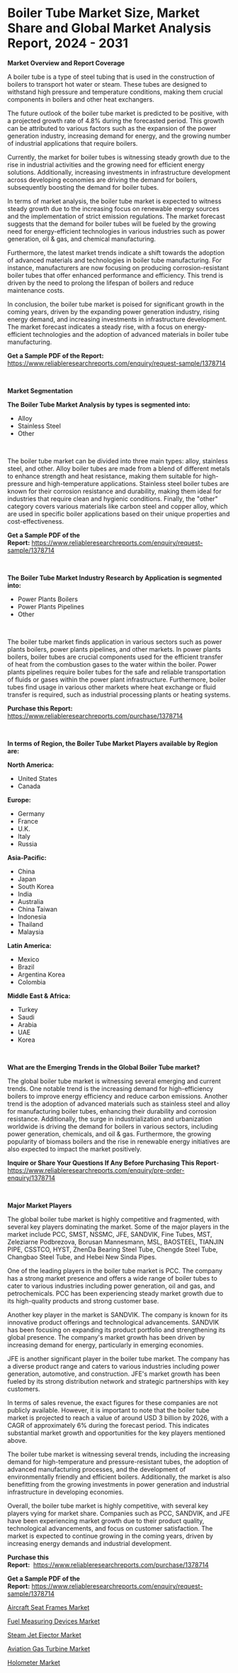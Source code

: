<p><h1>Boiler Tube Market Size, Market Share and Global Market Analysis Report, 2024 - 2031</h1></p><p><strong>Market Overview and Report Coverage</strong></p>
<p><p>A boiler tube is a type of steel tubing that is used in the construction of boilers to transport hot water or steam. These tubes are designed to withstand high pressure and temperature conditions, making them crucial components in boilers and other heat exchangers.</p><p>The future outlook of the boiler tube market is predicted to be positive, with a projected growth rate of 4.8% during the forecasted period. This growth can be attributed to various factors such as the expansion of the power generation industry, increasing demand for energy, and the growing number of industrial applications that require boilers.</p><p>Currently, the market for boiler tubes is witnessing steady growth due to the rise in industrial activities and the growing need for efficient energy solutions. Additionally, increasing investments in infrastructure development across developing economies are driving the demand for boilers, subsequently boosting the demand for boiler tubes.</p><p>In terms of market analysis, the boiler tube market is expected to witness steady growth due to the increasing focus on renewable energy sources and the implementation of strict emission regulations. The market forecast suggests that the demand for boiler tubes will be fueled by the growing need for energy-efficient technologies in various industries such as power generation, oil & gas, and chemical manufacturing.</p><p>Furthermore, the latest market trends indicate a shift towards the adoption of advanced materials and technologies in boiler tube manufacturing. For instance, manufacturers are now focusing on producing corrosion-resistant boiler tubes that offer enhanced performance and efficiency. This trend is driven by the need to prolong the lifespan of boilers and reduce maintenance costs.</p><p>In conclusion, the boiler tube market is poised for significant growth in the coming years, driven by the expanding power generation industry, rising energy demand, and increasing investments in infrastructure development. The market forecast indicates a steady rise, with a focus on energy-efficient technologies and the adoption of advanced materials in boiler tube manufacturing.</p></p>
<p><strong>Get a Sample PDF of the Report:</strong> <a href="https://www.reliableresearchreports.com/enquiry/request-sample/1378714">https://www.reliableresearchreports.com/enquiry/request-sample/1378714</a></p>
<p>&nbsp;</p>
<p><strong>Market Segmentation</strong></p>
<p><strong>The Boiler Tube Market Analysis by types is segmented into:</strong></p>
<p><ul><li>Alloy</li><li>Stainless Steel</li><li>Other</li></ul></p>
<p>&nbsp;</p>
<p><p>The boiler tube market can be divided into three main types: alloy, stainless steel, and other. Alloy boiler tubes are made from a blend of different metals to enhance strength and heat resistance, making them suitable for high-pressure and high-temperature applications. Stainless steel boiler tubes are known for their corrosion resistance and durability, making them ideal for industries that require clean and hygienic conditions. Finally, the "other" category covers various materials like carbon steel and copper alloy, which are used in specific boiler applications based on their unique properties and cost-effectiveness.</p></p>
<p><strong>Get a Sample PDF of the Report:</strong>&nbsp;<a href="https://www.reliableresearchreports.com/enquiry/request-sample/1378714">https://www.reliableresearchreports.com/enquiry/request-sample/1378714</a></p>
<p>&nbsp;</p>
<p><strong>The Boiler Tube Market Industry Research by Application is segmented into:</strong></p>
<p><ul><li>Power Plants Boilers</li><li>Power Plants Pipelines</li><li>Other</li></ul></p>
<p>&nbsp;</p>
<p><p>The boiler tube market finds application in various sectors such as power plants boilers, power plants pipelines, and other markets. In power plants boilers, boiler tubes are crucial components used for the efficient transfer of heat from the combustion gases to the water within the boiler. Power plants pipelines require boiler tubes for the safe and reliable transportation of fluids or gases within the power plant infrastructure. Furthermore, boiler tubes find usage in various other markets where heat exchange or fluid transfer is required, such as industrial processing plants or heating systems.</p></p>
<p><strong>Purchase this Report:</strong>&nbsp; <a href="https://www.reliableresearchreports.com/purchase/1378714">https://www.reliableresearchreports.com/purchase/1378714</a></p>
<p>&nbsp;</p>
<p><strong>In terms of Region, the Boiler Tube Market Players available by Region are:</strong></p>
<p>
    <p> <strong> North America: </strong>
        <ul>
            <li>United States</li>
            <li>Canada</li>
        </ul>
        </p> 
    <p> <strong> Europe: </strong>
        <ul>
            <li>Germany</li>
            <li>France</li>
            <li>U.K.</li>
            <li>Italy</li>
            <li>Russia</li>
        </ul>
        </p> 
    <p> <strong> Asia-Pacific: </strong>
        <ul>
            <li>China</li>
            <li>Japan</li>
            <li>South Korea</li>
            <li>India</li>
            <li>Australia</li>
            <li>China Taiwan</li>
            <li>Indonesia</li>
            <li>Thailand</li>
            <li>Malaysia</li>
        </ul>
        </p> 
    <p> <strong> Latin America: </strong>
        <ul>
            <li>Mexico</li>
            <li>Brazil</li>
            <li>Argentina Korea</li>
            <li>Colombia</li>
        </ul>
        </p> 
    <p> <strong> Middle East & Africa: </strong>
        <ul>
            <li>Turkey</li>
            <li>Saudi</li>
            <li>Arabia</li>
            <li>UAE</li>
            <li>Korea</li>
        </ul>
    </p>
    </p>
<p>&nbsp;</p>
<p><strong>What are the Emerging Trends in the Global Boiler Tube market?</strong></p>
<p><p>The global boiler tube market is witnessing several emerging and current trends. One notable trend is the increasing demand for high-efficiency boilers to improve energy efficiency and reduce carbon emissions. Another trend is the adoption of advanced materials such as stainless steel and alloy for manufacturing boiler tubes, enhancing their durability and corrosion resistance. Additionally, the surge in industrialization and urbanization worldwide is driving the demand for boilers in various sectors, including power generation, chemicals, and oil & gas. Furthermore, the growing popularity of biomass boilers and the rise in renewable energy initiatives are also expected to impact the market positively.</p></p>
<p><strong>Inquire or Share Your Questions If Any Before Purchasing This Report</strong>- <a href="https://www.reliableresearchreports.com/enquiry/pre-order-enquiry/1378714">https://www.reliableresearchreports.com/enquiry/pre-order-enquiry/1378714</a></p>
<p>&nbsp;</p>
<p><strong>Major Market Players</strong></p>
<p><p>The global boiler tube market is highly competitive and fragmented, with several key players dominating the market. Some of the major players in the market include PCC, SMST, NSSMC, JFE, SANDVIK, Fine Tubes, MST, Zeleziarne Podbrezova, Borusan Mannesmann, MSL, BAOSTEEL, TIANJIN PIPE, CSSTCO, HYST, ZhenDa Bearing Steel Tube, Chengde Steel Tube, Changbao Steel Tube, and Hebei New Sinda Pipes.</p><p>One of the leading players in the boiler tube market is PCC. The company has a strong market presence and offers a wide range of boiler tubes to cater to various industries including power generation, oil and gas, and petrochemicals. PCC has been experiencing steady market growth due to its high-quality products and strong customer base.</p><p>Another key player in the market is SANDVIK. The company is known for its innovative product offerings and technological advancements. SANDVIK has been focusing on expanding its product portfolio and strengthening its global presence. The company's market growth has been driven by increasing demand for energy, particularly in emerging economies.</p><p>JFE is another significant player in the boiler tube market. The company has a diverse product range and caters to various industries including power generation, automotive, and construction. JFE's market growth has been fueled by its strong distribution network and strategic partnerships with key customers.</p><p>In terms of sales revenue, the exact figures for these companies are not publicly available. However, it is important to note that the boiler tube market is projected to reach a value of around USD 3 billion by 2026, with a CAGR of approximately 6% during the forecast period. This indicates substantial market growth and opportunities for the key players mentioned above.</p><p>The boiler tube market is witnessing several trends, including the increasing demand for high-temperature and pressure-resistant tubes, the adoption of advanced manufacturing processes, and the development of environmentally friendly and efficient boilers. Additionally, the market is also benefitting from the growing investments in power generation and industrial infrastructure in developing economies.</p><p>Overall, the boiler tube market is highly competitive, with several key players vying for market share. Companies such as PCC, SANDVIK, and JFE have been experiencing market growth due to their product quality, technological advancements, and focus on customer satisfaction. The market is expected to continue growing in the coming years, driven by increasing energy demands and industrial development.</p></p>
<p><strong>Purchase this Report:</strong>&nbsp;&nbsp;<a href="https://www.reliableresearchreports.com/purchase/1378714">https://www.reliableresearchreports.com/purchase/1378714</a></p>
<p></p>
<p><strong>Get a Sample PDF of the Report:</strong>&nbsp;<a href="https://www.reliableresearchreports.com/enquiry/request-sample/1378714">https://www.reliableresearchreports.com/enquiry/request-sample/1378714</a></p>
<p><p><a href="https://github.com/dzharov81/Market-Research-Report-List-2/blob/main/aircraft-seat-frames-market.md">Aircraft Seat Frames Market</a></p><p><a href="https://github.com/gshchiplitsov/Market-Research-Report-List-2/blob/main/fuel-measuring-devices-market.md">Fuel Measuring Devices Market</a></p><p><a href="https://github.com/scarol104/Market-Research-Report-List-2/blob/main/steam-jet-ejector-market.md">Steam Jet Ejector Market</a></p><p><a href="https://github.com/ambrozg/Market-Research-Report-List-2/blob/main/aviation-gas-turbine-market.md">Aviation Gas Turbine Market</a></p><p><a href="https://github.com/deliacustodio40/Market-Research-Report-List-2/blob/main/holometer-market.md">Holometer Market</a></p></p>